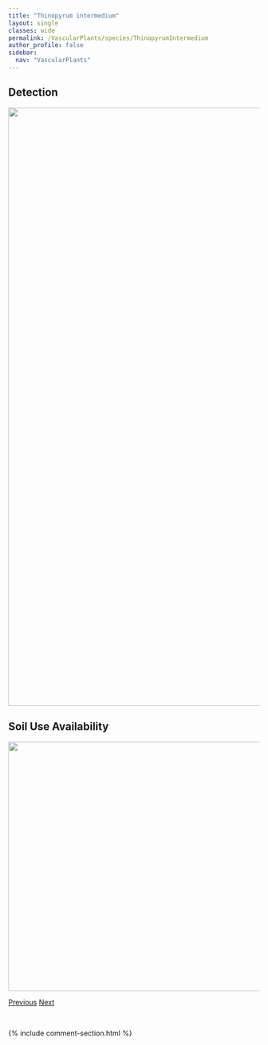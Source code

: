```yaml
---
title: "Thinopyrum intermedium"
layout: single
classes: wide
permalink: /VascularPlants/species/ThinopyrumIntermedium
author_profile: false
sidebar:
  nav: "VascularPlants"
---
```


<h2>Detection</h2>

<a href="https://drive.google.com/uc?export=view&id=1kr7HG-2scG8vmO2oLEdQR28_SXTAM0Yc">
<img src="https://drive.google.com/uc?export=view&id=1kr7HG-2scG8vmO2oLEdQR28_SXTAM0Yc" height = "1200" width = "800">
</a>


<h2>Soil Use Availability</h2>

<a href="https://drive.google.com/uc?export=view&id=1qU4YZCLu0eU016fAxpsYdoRBb8UdnQsE">
<img src="https://drive.google.com/uc?export=view&id=1qU4YZCLu0eU016fAxpsYdoRBb8UdnQsE" height = "500" width = "1000">
</a>


<a href="/DevelopmentWebsite/VascularPlants/species/ThermopsisRhombifolia" class="pagination--pager" title="Thermopsis rhombifolia">Previous</a> <a href="/DevelopmentWebsite/VascularPlants/species/ThlaspiArvense" class="pagination--pager" title="Thlaspi arvense">Next</a>

<p>&nbsp;</p>

{% include comment-section.html %}
